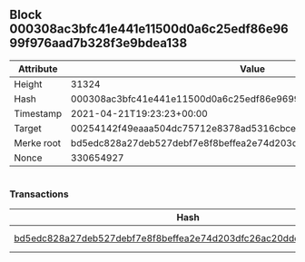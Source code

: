 ## Block 000308ac3bfc41e441e11500d0a6c25edf86e9699f976aad7b328f3e9bdea138

Attribute | Value
--- | ---
Height | 31324
Hash | 000308ac3bfc41e441e11500d0a6c25edf86e9699f976aad7b328f3e9bdea138
Timestamp | 2021-04-21T19:23:23+00:00
Target | 00254142f49eaaa504dc75712e8378ad5316cbcead634704b3734b6271167cc4
Merke root | bd5edc828a27deb527debf7e8f8beffea2e74d203dfc26ac20ddd383f6980327
Nonce | 330654927

```

```

### Transactions

Hash | Amount
--- | ---
[bd5edc828a27deb527debf7e8f8beffea2e74d203dfc26ac20ddd383f6980327](bd5edc828a27deb527debf7e8f8beffea2e74d203dfc26ac20ddd383f6980327.md) | 10.00000000 SKEPTI 
